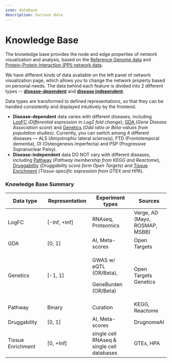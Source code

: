 ```yaml
---
icon: database
description: Various data
---
```


# Knowledge Base

The knowledge base provides the node and edge properties of network visualization and analysis, based on the [Reference Genome data](reference-genome-data.md) and [Protein-Protein Interaction (PPI) network data](protein-protein-interaction-ppi-data.md).

We have different kinds of data available on the left panel of network visualization page, which allows you to change the network property based on personal needs. The data behind each feature is divided into 2 different types -- [**disease-dependent**](disease-dependent-data/) and [**disease independent**](disease-independent-data/).

Data types are transformed to defined representations, so that they can be handled consistently and displayed intuitively by the frontend.

* **Disease-dependent** data varies with different diseases, including [LogFC](disease-dependent-data/differential-expression.md) (_Differential expression in Log2 fold change_), [GDA ](disease-dependent-data/target-disease-association.md)(_Gene Disease Association score_) and [Genetics](disease-independent-data/target-prioritization-factors.md) (_Odd ratio or Beta-values from population studies_). Currently, you can switch among 4 different diseases — ALS (Amyotrophic lateral sclerosis), FTD (Frontotemporal dementia), OI (Osteogenesis imperfecta) and PSP (Progressive Supranuclear Palsy).
* **Disease-independent** data DO NOT vary with different diseases, including [Pathway](disease-independent-data/pathways.md) (_Pathway membership from KEGG and Reactome_), [Druggability](disease-independent-data/druggability.md) (_Druggability score form Open Targets_) and [Tissue Enrichment](disease-independent-data/tissue-specificity.md) (_Tissue-specific expression from GTEX and HPA_).

### Knowledge Base Summary

<table data-full-width="false"><thead><tr><th width="194">Data type</th><th width="154">Representation</th><th width="228">Experiment types</th><th>Sources</th></tr></thead><tbody><tr><td>LogFC</td><td>[-Inf, +Inf]</td><td>RNAseq, Proteomics</td><td>Verge, AD (Mayo, ROSMAP, MSBB)</td></tr><tr><td>GDA</td><td>[0, 1]</td><td>AI, Meta-scores</td><td>Open Targets</td></tr><tr><td>Genetics</td><td>[-1, 1]</td><td><p>GWAS w/ eQTL (OR/Beta),</p><p>GeneBurden (OR/Beta)</p></td><td>Open Targets Genetics</td></tr><tr><td>Pathway</td><td>Binary</td><td>Curation</td><td>KEGG, Reactome</td></tr><tr><td>Druggability</td><td>[0, 1]</td><td>AI, Meta-scores</td><td>DrugnomeAI</td></tr><tr><td>Tissue Enrichment</td><td>[0, +Inf]</td><td>single cell RNAseq &#x26; single cell databases</td><td>GTEx, HPA</td></tr></tbody></table>

